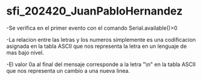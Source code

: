 # sfi_202420_JuanPabloHernandez

-Se verifica en el primer evento con el comando Serial.available()>0

-La relacion entre las letras y los numeros simplemente es una codificacion asignada en la tabla ASCII que nos representa la letra en un lenguaje de mas bajo nivel.

-El valor 0a al final del mensaje corresponde a la letra "\n" en la tabla ASCII que nos representa un cambio a una nueva linea.
